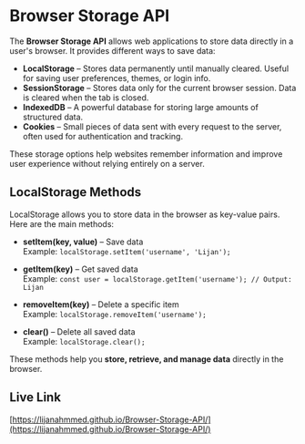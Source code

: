 # Browser Storage API

The **Browser Storage API** allows web applications to store data directly in a user's browser. It provides different ways to save data:

- **LocalStorage** – Stores data permanently until manually cleared. Useful for saving user preferences, themes, or login info.  
- **SessionStorage** – Stores data only for the current browser session. Data is cleared when the tab is closed.  
- **IndexedDB** – A powerful database for storing large amounts of structured data.  
- **Cookies** – Small pieces of data sent with every request to the server, often used for authentication and tracking.  

These storage options help websites remember information and improve user experience without relying entirely on a server.



## LocalStorage Methods

LocalStorage allows you to store data in the browser as key-value pairs. Here are the main methods:

- **setItem(key, value)** – Save data  
Example: `localStorage.setItem('username', 'Lijan');`

- **getItem(key)** – Get saved data  
Example: `const user = localStorage.getItem('username'); // Output: Lijan`

- **removeItem(key)** – Delete a specific item  
Example: `localStorage.removeItem('username');`

- **clear()** – Delete all saved data  
Example: `localStorage.clear();`

These methods help you **store, retrieve, and manage data** directly in the browser.


## Live Link

[https://lijanahmmed.github.io/Browser-Storage-API/](https://lijanahmmed.github.io/Browser-Storage-API/)